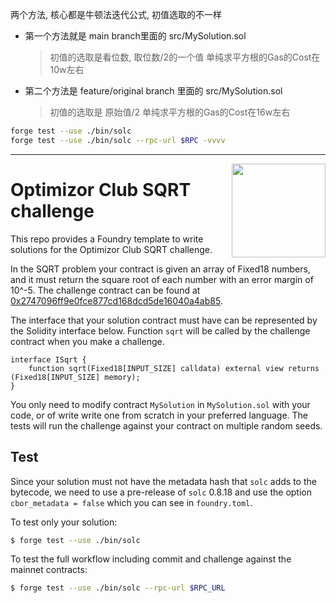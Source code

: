 
两个方法, 核心都是牛顿法迭代公式, 初值选取的不一样

- 第一个方法就是 main branch里面的 src/MySolution.sol

    > 初值的选取是看位数, 取位数/2的一个值
    > 单纯求平方根的Gas的Cost在10w左右

- 第二个方法是 feature/original branch 里面的 src/MySolution.sol

    > 初值的选取是 原始值/2
    > 单纯求平方根的Gas的Cost在16w左右

```bash
forge test --use ./bin/solc
forge test --use ./bin/solc --rpc-url $RPC -vvvv
```

---

<img align="right" width="150" height="150" top="100" src="./assets/sqrt.svg">

# Optimizor Club SQRT challenge

This repo provides a Foundry template to write solutions for the Optimizor Club
SQRT challenge.

In the SQRT problem your contract is given an array of Fixed18 numbers, and it
must return the square root of each number with an error margin of 10^-5.
The challenge contract can be found at
[0x2747096ff9e0fce877cd168dcd5de16040a4ab85](https://etherscan.io/address/0x2747096ff9e0fce877cd168dcd5de16040a4ab85#code#F3#L1).

The interface that your solution contract must have can be represented by the
Solidity interface below. Function `sqrt` will be called by the challenge
contract when you make a challenge.

```solidity
interface ISqrt {
    function sqrt(Fixed18[INPUT_SIZE] calldata) external view returns (Fixed18[INPUT_SIZE] memory);
}
```

You only need to modify contract `MySolution` in `MySolution.sol` with your
code, or of write write one from scratch in your preferred language.  The tests
will run the challenge against your contract on multiple random seeds.

## Test

Since your solution must not have the metadata hash that `solc` adds to the
bytecode, we need to use a pre-release of `solc` 0.8.18 and use the option
`cbor_metadata = false` which you can see in `foundry.toml`.

To test only your solution:

```bash
$ forge test --use ./bin/solc
```

To test the full workflow including commit and challenge against the mainnet
contracts:

```bash
$ forge test --use ./bin/solc --rpc-url $RPC_URL
```

